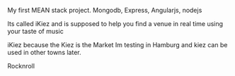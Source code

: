 My first MEAN stack project. Mongodb, Express, Angularjs, nodejs

Its called iKiez and is supposed to help you find a venue in real time using your taste of music

iKiez because the Kiez is the Market Im testing in Hamburg and kiez can be used in other towns later.

Rocknroll
